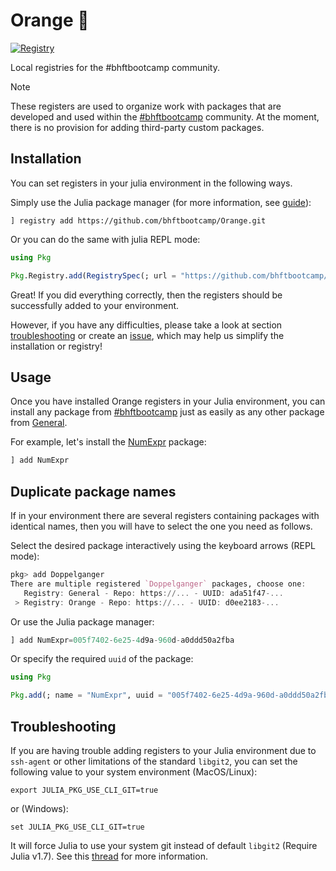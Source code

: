 # Orange 🍊

[![Registry](https://img.shields.io/badge/registry-Orange-orange)](https://github.com/bhftbootcamp/Orange)

Local registries for the #bhftbootcamp community.

> [!NOTE]  
> These registers are used to organize work with packages that are developed and used within the [#bhftbootcamp](https://github.com/bhftbootcamp) community.
> At the moment, there is no provision for adding third-party custom packages.

## Installation

You can set registers in your julia environment in the following ways.

Simply use the Julia package manager (for more information, see [guide](https://pkgdocs.julialang.org/v1/getting-started/#Basic-Usage)):

```julia-repl
] registry add https://github.com/bhftbootcamp/Orange.git
```

Or you can do the same with julia REPL mode:
```julia
using Pkg

Pkg.Registry.add(RegistrySpec(; url = "https://github.com/bhftbootcamp/Orange.git"))
```

Great! If you did everything correctly, then the registers should be successfully added to your environment.

However, if you have any difficulties, please take a look at section [troubleshooting](#troubleshooting) or create an [issue](https://github.com/bhftbootcamp/Orange/issues), which may help us simplify the installation or registry!

## Usage

Once you have installed Orange registers in your Julia environment, you can install any package from [#bhftbootcamp](https://github.com/bhftbootcamp) just as easily as any other package from [General](https://github.com/JuliaRegistries/General).

For example, let's install the [NumExpr](https://github.com/bhftbootcamp/NumExpr.jl) package:
```julia
] add NumExpr
```

## Duplicate package names

If in your environment there are several registers containing packages with identical names, then you will have to select the one you need as follows.

Select the desired package interactively using the keyboard arrows (REPL mode):
```julia
pkg> add Doppelganger
There are multiple registered `Doppelganger` packages, choose one:
   Registry: General - Repo: https://... - UUID: ada51f47-...
 > Registry: Orange - Repo: https://... - UUID: d0ee2183-...
```

Or use the Julia package manager:
```julia
] add NumExpr=005f7402-6e25-4d9a-960d-a0ddd50a2fba
```

Or specify the required `uuid` of the package:
```julia
using Pkg

Pkg.add(; name = "NumExpr", uuid = "005f7402-6e25-4d9a-960d-a0ddd50a2fba")
```


## Troubleshooting

If you are having trouble adding registers to your Julia environment due to `ssh-agent` or other limitations of the standard `libgit2`, you can set the following value to your system environment (MacOS/Linux):
```shell
export JULIA_PKG_USE_CLI_GIT=true
```
or (Windows):
```shell
set JULIA_PKG_USE_CLI_GIT=true
```
It will force Julia to use your system git instead of default `libgit2` (Require Julia v1.7).
See this [thread](https://discourse.julialang.org/t/julia-repl-is-ignoring-my-ssh-config-file/65287/6) for more information.
